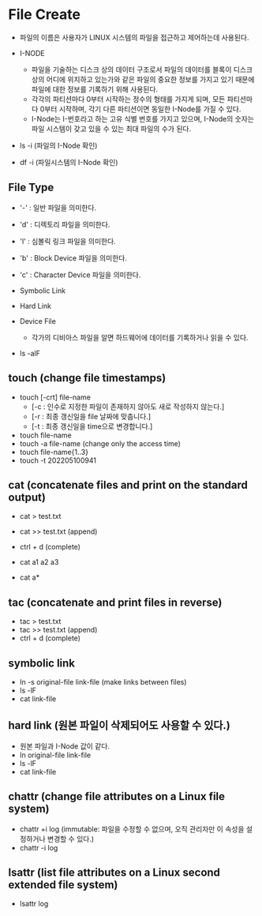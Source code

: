 # File Create

- 파일의 이름은 사용자가 LINUX 시스템의 파일을 접근하고 제어하는데 사용된다.
- I-NODE
  - 파일을 기술하는 디스크 상의 데이터 구조로서 파일의 데이터를 블록이 디스크 상의 어디에 위치하고 있는가와 같은 파일의 중요한 정보를 가지고 있기 때문에 파일에 대한 정보를 기록하기 위해 사용된다.
  - 각각의 파티션마다 0부터 시작하는 정수의 형태를 가지게 되며, 모든 파티션마다 0부터 시작하며, 각기 다른 파티션이면 동일한 I-Node를 가질 수 있다.
  - I-Node는 I-번호라고 하는 고유 식별 번호를 가지고 있으며, I-Node의 숫자는 파일 시스템이 갖고 있을 수 있는 최대 파일의 수가 된다.

- ls -i (파일의 I-Node 확인)
- df -i (파일시스템의 I-Node 확인)

## File Type

- '-' : 일반 파일을 의미한다.
- 'd' : 디렉토리 파일을 의미한다.
- 'l' : 심볼릭 링크 파일을 의미한다.
- 'b' : Block Device 파일을 의미한다.
- 'c' : Character Device 파일을 의미한다.

- Symbolic Link

- Hard Link

- Device File
  - 각가의 디비아스 파일을 알면 하드웨어에 데이터를 기록하거나 읽을 수 있다.

- ls -alF

## touch (change file timestamps)

- touch [-crt] file-name
  - [-c : 인수로 지정한 파일이 존재하지 않아도 새로 작성하지 않는다.]
  - [-r : 최종 갱신일을 file 날짜에 맞춥니다.]
  - [-t : 최종 갱신일을 time으로 변경합니다.]
- touch file-name
- touch -a file-name (change only the access time)
- touch file-name{1..3}
- touch -t 202205100941

## cat (concatenate files and print on the standard output)

- cat > test.txt
- cat >> test.txt (append)
- ctrl + d (complete)

- cat a1 a2 a3
- cat a*

## tac (concatenate and print files in reverse)

- tac > test.txt
- tac >> test.txt (append)
- ctrl + d (complete)

## symbolic link

- ln -s original-file link-file (make links between files)
- ls -lF
- cat link-file

## hard link (원본 파일이 삭제되어도 사용할 수 있다.)

- 원본 파일과 I-Node 값이 같다.
- ln original-file link-file
- ls -lF
- cat link-file

## chattr (change file attributes on a Linux file system)

- chattr +i log (immutable: 파일을 수정할 수 없으며, 오직 관리자만 이 속성을 설정하거나 변경할 수 있다.)
- chattr -i log

## lsattr (list file attributes on a Linux second extended file system)

- lsattr log